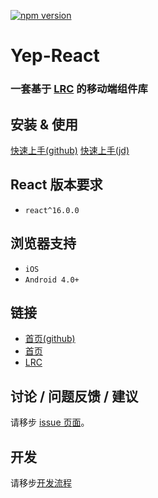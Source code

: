 [![npm version](https://badge.fury.io/js/%40jdcfe%2Fyep-react.svg)](https://badge.fury.io/js/%40jdcfe%2Fyep-react)

# Yep-React

### 一套基于 [LRC](https://lrc.jd.com) 的移动端组件库

## 安装 & 使用

[快速上手(github)](https://jdf2e.github.io/yep-react/#/doc/get-started)
[快速上手(jd)](https://yep-react.jd.com/#/doc/get-started)

## React 版本要求

* `react^16.0.0`

## 浏览器支持

* `iOS`
* `Android 4.0+`

## 链接

* [首页(github)](https://jdf2e.github.io/yep-react/)
* [首页](https://yep-react.jd.com/)
* [LRC](https://lrc.jd.com)

## 讨论 / 问题反馈 / 建议

请移步 [issue 页面](https://github.com/jdf2e/yep-react/issues)。

## 开发

请移步[开发流程](https://github.com/jdf2e/yep-react/blob/dev/开发流程.md)
